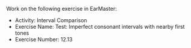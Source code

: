 Work on the following exercise in EarMaster:
- Activity: Interval Comparison
- Exercise Name: Test: Imperfect consonant intervals with nearby first tones
- Exercise Number: 12.13
